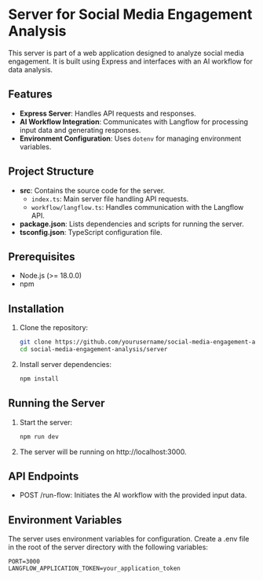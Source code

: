 # Server for Social Media Engagement Analysis

This server is part of a web application designed to analyze social media engagement. It is built using Express and interfaces with an AI workflow for data analysis.

## Features

- **Express Server**: Handles API requests and responses.
- **AI Workflow Integration**: Communicates with Langflow for processing input data and generating responses.
- **Environment Configuration**: Uses `dotenv` for managing environment variables.

## Project Structure

- **src**: Contains the source code for the server.
  - `index.ts`: Main server file handling API requests.
  - `workflow/langflow.ts`: Handles communication with the Langflow API.
- **package.json**: Lists dependencies and scripts for running the server.
- **tsconfig.json**: TypeScript configuration file.

## Prerequisites

- Node.js (>= 18.0.0)
- npm

## Installation

1. Clone the repository:
   ```bash
   git clone https://github.com/yourusername/social-media-engagement-analysis.git
   cd social-media-engagement-analysis/server

2. Install server dependencies:
   ```bash 
   npm install

## Running the Server

1. Start the server:
   ```bash
   npm run dev

2. The server will be running on http://localhost:3000.

## API Endpoints
 - POST /run-flow: Initiates the AI workflow with the provided input data.

## Environment Variables

The server uses environment variables for configuration. Create a .env file in the root of the server directory with the following variables:
```plaintext
PORT=3000
LANGFLOW_APPLICATION_TOKEN=your_application_token
